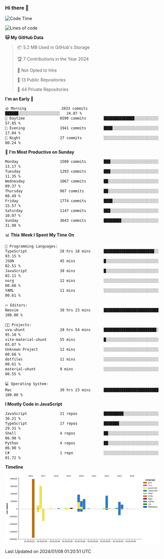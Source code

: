 ### Hi there 👋

<!--
**Clumsy-Coder/Clumsy-Coder** is a ✨ _special_ ✨ repository because its `README.md` (this file) appears on your GitHub profile.

Here are some ideas to get you started:

- 🔭 I’m currently working on ...
- 🌱 I’m currently learning ...
- 👯 I’m looking to collaborate on ...
- 🤔 I’m looking for help with ...
- 💬 Ask me about ...
- 📫 How to reach me: ...
- 😄 Pronouns: ...
- ⚡ Fun fact: ...
-->

<!-- anmol098/waka-readme-stats -->
<!--START_SECTION:waka-->
![Code Time](http://img.shields.io/badge/Code%20Time-591%20hrs%2039%20mins-blue)

![Lines of code](https://img.shields.io/badge/From%20Hello%20World%20I%27ve%20Written-3.2%20million%20lines%20of%20code-blue)

**🐱 My GitHub Data** 

> 📦 5.2 MB Used in GitHub's Storage 
 > 
> 🏆 7 Contributions in the Year 2024
 > 
> 🚫 Not Opted to Hire
 > 
> 📜 13 Public Repositories 
 > 
> 🔑 44 Private Repositories 
 > 
**I'm an Early 🐤** 

```text
🌞 Morning                2833 commits        ██████░░░░░░░░░░░░░░░░░░░   24.87 % 
🌆 Daytime                6590 commits        ██████████████░░░░░░░░░░░   57.85 % 
🌃 Evening                1941 commits        ████░░░░░░░░░░░░░░░░░░░░░   17.04 % 
🌙 Night                  27 commits          ░░░░░░░░░░░░░░░░░░░░░░░░░   00.24 % 
```
📅 **I'm Most Productive on Sunday** 

```text
Monday                   1500 commits        ███░░░░░░░░░░░░░░░░░░░░░░   13.17 % 
Tuesday                  1293 commits        ███░░░░░░░░░░░░░░░░░░░░░░   11.35 % 
Wednesday                1067 commits        ██░░░░░░░░░░░░░░░░░░░░░░░   09.37 % 
Thursday                 967 commits         ██░░░░░░░░░░░░░░░░░░░░░░░   08.49 % 
Friday                   1774 commits        ████░░░░░░░░░░░░░░░░░░░░░   15.57 % 
Saturday                 1147 commits        ███░░░░░░░░░░░░░░░░░░░░░░   10.07 % 
Sunday                   3643 commits        ████████░░░░░░░░░░░░░░░░░   31.98 % 
```


📊 **This Week I Spent My Time On** 

```text
💬 Programming Languages: 
TypeScript               28 hrs 18 mins      ███████████████████████░░   93.15 % 
JSON                     45 mins             █░░░░░░░░░░░░░░░░░░░░░░░░   02.51 % 
JavaScript               38 mins             █░░░░░░░░░░░░░░░░░░░░░░░░   02.11 % 
norg                     12 mins             ░░░░░░░░░░░░░░░░░░░░░░░░░   00.68 % 
YAML                     11 mins             ░░░░░░░░░░░░░░░░░░░░░░░░░   00.61 % 

🔥 Editors: 
Neovim                   30 hrs 23 mins      █████████████████████████   100.00 % 

🐱‍💻 Projects: 
uva-uhunt                28 hrs 54 mins      ████████████████████████░   95.10 % 
vite-material-uhunt      55 mins             █░░░░░░░░░░░░░░░░░░░░░░░░   03.07 % 
Unknown Project          12 mins             ░░░░░░░░░░░░░░░░░░░░░░░░░   00.68 % 
dotfiles                 11 mins             ░░░░░░░░░░░░░░░░░░░░░░░░░   00.61 % 
material-uhunt           9 mins              ░░░░░░░░░░░░░░░░░░░░░░░░░   00.55 % 

💻 Operating System: 
Mac                      30 hrs 23 mins      █████████████████████████   100.00 % 
```

**I Mostly Code in JavaScript** 

```text
JavaScript               21 repos            █████████░░░░░░░░░░░░░░░░   36.21 % 
TypeScript               17 repos            ███████░░░░░░░░░░░░░░░░░░   29.31 % 
Shell                    4 repos             ██░░░░░░░░░░░░░░░░░░░░░░░   06.90 % 
Python                   4 repos             ██░░░░░░░░░░░░░░░░░░░░░░░   06.90 % 
C#                       1 repo              ░░░░░░░░░░░░░░░░░░░░░░░░░   01.72 % 
```



**Timeline**

![Lines of Code chart](https://raw.githubusercontent.com/Clumsy-Coder/Clumsy-Coder/main/assets/bar_graph.png)


 Last Updated on 2024/01/08 01:20:51 UTC
<!--END_SECTION:waka-->
